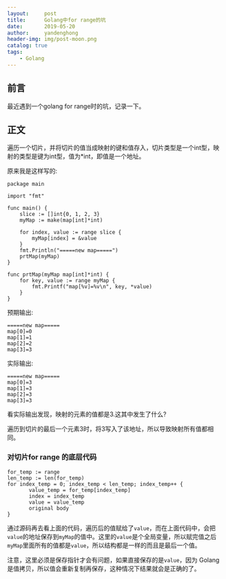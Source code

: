 ```yaml
---
layout:     post
title:      Golang中for range的坑
date:       2019-05-20
author:     yandenghong
header-img: img/post-moon.png
catalog: true
tags:
    - Golang
---
```

## 前言
最近遇到一个golang for range时的坑，记录一下。

## 正文
遍历一个切片，并将切片的值当成映射的键和值存入，切片类型是一个int型，映射的类型是键为int型，值为*int，即值是一个地址。

原来我是这样写的:
```text
package main

import "fmt"

func main() {
    slice := []int{0, 1, 2, 3}
    myMap := make(map[int]*int)

    for index, value := range slice {
        myMap[index] = &value
    }
    fmt.Println("=====new map=====")
    prtMap(myMap)
}

func prtMap(myMap map[int]*int) {
    for key, value := range myMap {
        fmt.Printf("map[%v]=%v\n", key, *value)
    }
}
```

预期输出:
```text
=====new map=====
map[0]=0
map[1]=1
map[2]=2
map[3]=3
```

实际输出:
```text
=====new map=====
map[0]=3
map[1]=3
map[2]=3
map[3]=3
```

看实际输出发现，映射的元素的值都是3.这其中发生了什么?

遍历到切片的最后一个元素3时，将3写入了该地址，所以导致映射所有值都相同。

### 对切片for range 的底层代码
```text
for_temp := range
len_temp := len(for_temp)
for index_temp = 0; index_temp < len_temp; index_temp++ {
       value_temp = for_temp[index_temp]
       index = index_temp
       value = value_temp
       original body
}
```

通过源码再去看上面的代码，遍历后的值赋给了`value`，而在上面代码中，会把`value`的地址保存到`myMap`的值中。这里的`value`是个全局变量，所以赋完值之后`myMap`里面所有的值都是`value`，所以结构都是一样的而且是最后一个值。

注意，这里必须是保存指针才会有问题，如果直接保存的是`value`，因为 Golang 是值拷贝，所以值会重新复制再保存，这种情况下结果就会是正确的了。
